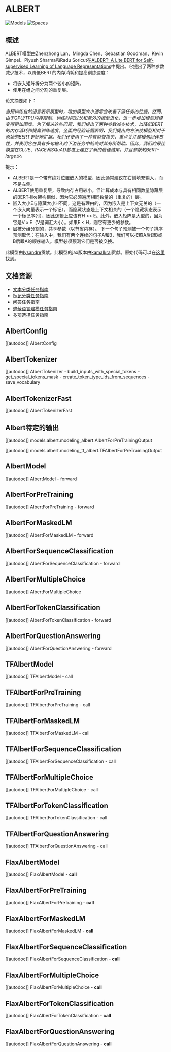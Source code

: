 <!--版权所有2020 The HuggingFace团队。保留所有权利。

根据Apache许可证第2.0版（“许可证”）使用本文件，除非符合以下许可证的规定，否则不得使用此文件：
http://www.apache.org/licenses/LICENSE-2.0

除非适用法律要求或书面同意，否则根据许可证分发的软件是按"原样"分发的，没有任何明示或暗示的保证或条件。
请参阅许可证以了解许可下特定的语言和限制。-->

# ALBERT

<div class="flex flex-wrap space-x-1">
<a href="https://huggingface.co/models?filter=albert">
<img alt="Models" src="https://img.shields.io/badge/All_model_pages-albert-blueviolet">
</a>
<a href="https://huggingface.co/spaces/docs-demos/albert-base-v2">
<img alt="Spaces" src="https://img.shields.io/badge/%F0%9F%A4%97%20Hugging%20Face-Spaces-blue">
</a>
</div>

## 概述

ALBERT模型由Zhenzhong Lan、Mingda Chen、Sebastian Goodman、Kevin Gimpel、Piyush Sharma和Radu Soricut在[ALBERT: A Lite BERT for Self-supervised Learning of Language Representations](https://arxiv.org/abs/1909.11942)中提出。它提出了两种参数减少技术，以降低BERT的内存消耗和提高训练速度：

- 将嵌入矩阵拆分为两个较小的矩阵。
- 使用在组之间分割的重复层。

论文摘要如下：

*当预训练自然语言表示模型时，增加模型大小通常会改善下游任务的性能。然而，由于GPU/TPU内存限制、训练时间过长和意外的模型退化，进一步增加模型规模变得更加困难。为了解决这些问题，我们提出了两种参数减少技术，以降低BERT的内存消耗和提高训练速度。全面的经验证据表明，我们提出的方法使模型相对于原始的BERT更好地扩展。我们还使用了一种自监督损失，重点关注建模句间连贯性，并表明它在具有多句输入的下游任务中始终对其有所帮助。因此，我们的最佳模型在GLUE、RACE和SQuAD基准上建立了新的最佳结果，并且参数较BERT-large少。*

提示：

- ALBERT是一个带有绝对位置嵌入的模型，因此通常建议在右侧填充输入，而不是左侧。
- ALBERT使用重复层，导致内存占用较小，但计算成本与具有相同数量隐藏层的BERT-like架构相似，因为它必须遍历相同数量的（重复的）层。
- 嵌入大小E与隐藏大小H不同，这是有理由的，因为嵌入是上下文无关的（一个嵌入向量表示一个标记），而隐藏状态是上下文相关的（一个隐藏状态表示一个标记序列），因此逻辑上应该有H >> E。此外，嵌入矩阵是大型的，因为它是V x E（V是词汇大小）。如果E < H，则它有更少的参数。
- 层被分组分割的，共享参数（以节省内存）。
下一个句子预测被一个句子排序预测取代：在输入中，我们有两个连续的句子A和B，我们可以按照A后跟B或B后跟A的顺序输入。模型必须预测它们是否被交换。

此模型由[lysandre](https://huggingface.co/lysandre)贡献。此模型的jax版本由[kamalkraj](https://huggingface.co/kamalkraj)贡献。原始代码可以在[这里](https://github.com/google-research/ALBERT)找到。

## 文档资源

- [文本分类任务指南](../tasks/sequence_classification)
- [标记分类任务指南](../tasks/token_classification)
- [问答任务指南](../tasks/question_answering)
- [遮蔽语言建模任务指南](../tasks/masked_language_modeling)
- [多项选择任务指南](../tasks/multiple_choice)

## AlbertConfig

[[autodoc]] AlbertConfig

## AlbertTokenizer

[[autodoc]] AlbertTokenizer
    - build_inputs_with_special_tokens
    - get_special_tokens_mask
    - create_token_type_ids_from_sequences
    - save_vocabulary

## AlbertTokenizerFast

[[autodoc]] AlbertTokenizerFast

## Albert特定的输出

[[autodoc]] models.albert.modeling_albert.AlbertForPreTrainingOutput

[[autodoc]] models.albert.modeling_tf_albert.TFAlbertForPreTrainingOutput

## AlbertModel

[[autodoc]] AlbertModel
    - forward

## AlbertForPreTraining

[[autodoc]] AlbertForPreTraining
    - forward

## AlbertForMaskedLM

[[autodoc]] AlbertForMaskedLM
    - forward

## AlbertForSequenceClassification

[[autodoc]] AlbertForSequenceClassification
    - forward

## AlbertForMultipleChoice

[[autodoc]] AlbertForMultipleChoice

## AlbertForTokenClassification

[[autodoc]] AlbertForTokenClassification
    - forward

## AlbertForQuestionAnswering

[[autodoc]] AlbertForQuestionAnswering
    - forward

## TFAlbertModel

[[autodoc]] TFAlbertModel
    - call

## TFAlbertForPreTraining

[[autodoc]] TFAlbertForPreTraining
    - call

## TFAlbertForMaskedLM

[[autodoc]] TFAlbertForMaskedLM
    - call

## TFAlbertForSequenceClassification

[[autodoc]] TFAlbertForSequenceClassification
    - call

## TFAlbertForMultipleChoice

[[autodoc]] TFAlbertForMultipleChoice
    - call

## TFAlbertForTokenClassification

[[autodoc]] TFAlbertForTokenClassification
    - call

## TFAlbertForQuestionAnswering

[[autodoc]] TFAlbertForQuestionAnswering
    - call

## FlaxAlbertModel

[[autodoc]] FlaxAlbertModel
    - __call__

## FlaxAlbertForPreTraining

[[autodoc]] FlaxAlbertForPreTraining
    - __call__

## FlaxAlbertForMaskedLM

[[autodoc]] FlaxAlbertForMaskedLM
    - __call__

## FlaxAlbertForSequenceClassification

[[autodoc]] FlaxAlbertForSequenceClassification
    - __call__

## FlaxAlbertForMultipleChoice

[[autodoc]] FlaxAlbertForMultipleChoice
    - __call__

## FlaxAlbertForTokenClassification

[[autodoc]] FlaxAlbertForTokenClassification
    - __call__

## FlaxAlbertForQuestionAnswering

[[autodoc]] FlaxAlbertForQuestionAnswering
    - __call__